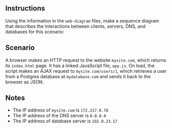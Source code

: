 ## Instructions

Using the information in the `web-diagram` files, make a sequence diagram that describes the interactions between clients, servers, DNS, and databases for this scenario:

## Scenario

A browser makes an HTTP request to the website `mysite.com`, which returns its `index.html` page. It has a linked JavaScript file, `app.js`. On load, the script makes an AJAX request to `mysite.com/users/1`, which retrieves a user from a Postgres database at `mydatabase.com` and sends it back to the browser as JSON.

## Notes

* The IP address of `mysite.com` is `172.217.0.78`
* The IP address of the DNS server is `8.8.8.8`
* The IP address of database server is `192.0.23.17`
